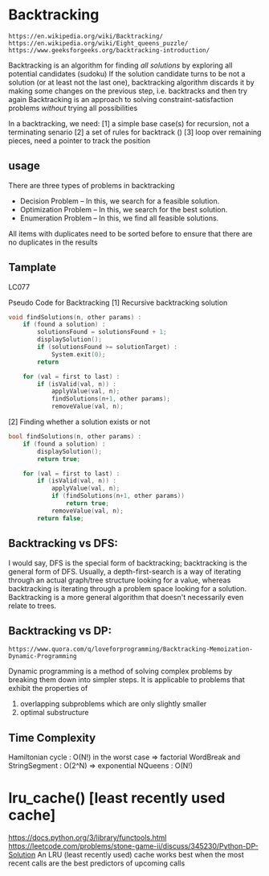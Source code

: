 # Backtracking
    https://en.wikipedia.org/wiki/Backtracking/
    https://en.wikipedia.org/wiki/Eight_queens_puzzle/
    https://www.geeksforgeeks.org/backtracking-introduction/

Backtracking is an algorithm for finding *all solutions* by exploring all potential candidates (sudoku)
If the solution candidate turns to be not a solution (or at least not the last one), backtracking algorithm discards it by making some changes on the previous step, i.e. backtracks and then try again
Backtracking is an approach to solving constraint-satisfaction problems *without* trying all possibilities

In a backtracking, we need:
    [1] a simple base case(s) for recursion, not a terminating senario
    [2] a set of rules for backtrack ()
    [3] loop over remaining pieces, need a pointer to track the position


## usage
There are three types of problems in backtracking 
- Decision Problem – In this, we search for a feasible solution.
- Optimization Problem – In this, we search for the best solution.
- Enumeration Problem – In this, we find all feasible solutions.

All items with duplicates need to be sorted before to ensure that there are no duplicates in the results


## Tamplate
LC077

Pseudo Code for Backtracking
[1] Recursive backtracking solution
```cpp
void findSolutions(n, other params) :
    if (found a solution) :
        solutionsFound = solutionsFound + 1;
        displaySolution();
        if (solutionsFound >= solutionTarget) : 
            System.exit(0);
        return

    for (val = first to last) :
        if (isValid(val, n)) :
            applyValue(val, n);
            findSolutions(n+1, other params);
            removeValue(val, n);
```

[2] Finding whether a solution exists or not
```cpp
bool findSolutions(n, other params) :
    if (found a solution) :
        displaySolution();
        return true;

    for (val = first to last) :
        if (isValid(val, n)) :
            applyValue(val, n);
            if (findSolutions(n+1, other params))
                return true;
            removeValue(val, n);
        return false;
```


## Backtracking vs DFS:
I would say, DFS is the special form of backtracking; backtracking is the general form of DFS.
Usually, a depth-first-search is a way of iterating through an actual graph/tree structure looking for a value, whereas backtracking is iterating through a problem space looking for a solution. Backtracking is a more general algorithm that doesn't necessarily even relate to trees.


## Backtracking vs DP:
    https://www.quora.com/q/loveforprogramming/Backtracking-Memoization-Dynamic-Programming
Dynamic programming is a method of solving complex problems by breaking them down into simpler steps. It is applicable to problems that exhibit the properties of 
  1) overlapping subproblems which are only slightly smaller
  2) optimal substructure


## Time Complexity
Hamiltonian cycle : O(N!) in the worst case  => factorial
WordBreak and StringSegment : O(2^N)  => exponential
NQueens : O(N!)


# lru_cache() [least recently used cache]
https://docs.python.org/3/library/functools.html
https://leetcode.com/problems/stone-game-ii/discuss/345230/Python-DP-Solution
An LRU (least recently used) cache works best when the most recent calls are the best predictors of upcoming calls
